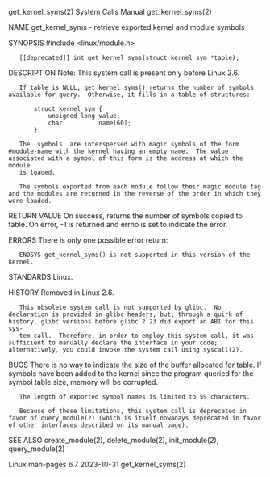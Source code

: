 get_kernel_syms(2)                                                                          System Calls Manual                                                                          get_kernel_syms(2)

NAME
       get_kernel_syms - retrieve exported kernel and module symbols

SYNOPSIS
       #include <linux/module.h>

       [[deprecated]] int get_kernel_syms(struct kernel_sym *table);

DESCRIPTION
       Note: This system call is present only before Linux 2.6.

       If table is NULL, get_kernel_syms() returns the number of symbols available for query.  Otherwise, it fills in a table of structures:

           struct kernel_sym {
               unsigned long value;
               char          name[60];
           };

       The  symbols  are interspersed with magic symbols of the form #module-name with the kernel having an empty name.  The value associated with a symbol of this form is the address at which the module
       is loaded.

       The symbols exported from each module follow their magic module tag and the modules are returned in the reverse of the order in which they were loaded.

RETURN VALUE
       On success, returns the number of symbols copied to table.  On error, -1 is returned and errno is set to indicate the error.

ERRORS
       There is only one possible error return:

       ENOSYS get_kernel_syms() is not supported in this version of the kernel.

STANDARDS
       Linux.

HISTORY
       Removed in Linux 2.6.

       This obsolete system call is not supported by glibc.  No declaration is provided in glibc headers, but, through a quirk of history, glibc versions before glibc 2.23 did export an ABI for this sys‐
       tem call.  Therefore, in order to employ this system call, it was sufficient to manually declare the interface in your code; alternatively, you could invoke the system call using syscall(2).

BUGS
       There is no way to indicate the size of the buffer allocated for table.  If symbols have been added to the kernel since the program queried for the symbol table size, memory will be corrupted.

       The length of exported symbol names is limited to 59 characters.

       Because of these limitations, this system call is deprecated in favor of query_module(2) (which is itself nowadays deprecated in favor of other interfaces described on its manual page).

SEE ALSO
       create_module(2), delete_module(2), init_module(2), query_module(2)

Linux man-pages 6.7                                                                              2023-10-31                                                                              get_kernel_syms(2)
